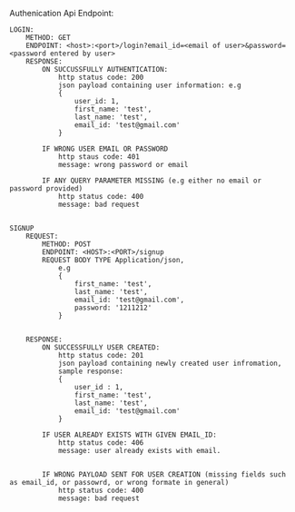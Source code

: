 Authenication Api Endpoint:

    LOGIN:
        METHOD: GET
        ENDPOINT: <host>:<port>/login?email_id=<email of user>&password=<password entered by user>
        RESPONSE: 
            ON SUCCUSSFULLY AUTHENTICATION:
                http status code: 200
                json payload containing user information: e.g 
                {
                    user_id: 1,
                    first_name: 'test',
                    last_name: 'test',
                    email_id: 'test@gmail.com'
                }

            IF WRONG USER EMAIL OR PASSWORD
                http staus code: 401
                message: wrong password or email

            IF ANY QUERY PARAMETER MISSING (e.g either no email or password provided)
                http status code: 400
                message: bad request


    SIGNUP
        REQUEST:
            METHOD: POST
            ENDPOINT: <HOST>:<PORT>/signup
            REQUEST BODY TYPE Application/json,
                e.g 
                {
                    first_name: 'test',
                    last_name: 'test',
                    email_id: 'test@gmail.com',
                    password: '1211212'
                }

        
        RESPONSE:
            ON SUCCESSFULLY USER CREATED:
                http status code: 201
                json payload containing newly created user infromation,
                sample response:
                {
                    user_id : 1,
                    first_name: 'test',
                    last_name: 'test',
                    email_id: 'test@gmail.com'
                }

            IF USER ALREADY EXISTS WITH GIVEN EMAIL_ID:
                http status code: 406
                message: user already exists with email.


            IF WRONG PAYLOAD SENT FOR USER CREATION (missing fields such as email_id, or passowrd, or wrong formate in general)
                http status code: 400
                message: bad request